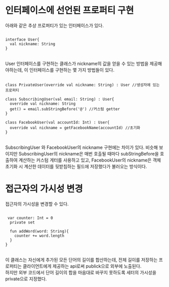 # 인터페이스에 선언된 프로퍼티 구현

아래와 같은 추상 프로퍼티가 있는 인터페이스가 있다.
<pre>
<code>
interface User{
  val nickname: String
}
</code>
</pre>

User 인터페이스를 구현하는 클래스가 nickname의 값을 얻을 수 있는 방법을 제공해야하는데, 이 인터페이스를 구현하는 몇 가지 방법들이 있다.

<pre>
<code>
class PrivateUser(override val nickname: String) : User //생성자에 있는 프로퍼티

class SubscribingUser(val email: String) : User{
  override val nickname: String
  get() = email.subStringBefore('@') //커스텀 getter
}

class FacebookUser(val accountId: Int) : User{
  override val nickname = getFacebookName(accountId) //초기화
}
</code>
</pre>

SubscribingUser 와 FacebookUser의 nickname 구현에는 차이가 있다. 비슷해 보이지만 SubscribingUser의 nickname은 매번 호출될 때마다 subStringBefore을 호출하여 계산하는 커스텀 게터를 사용하고 있고, FacebookUser의 nickname은 객체 초기화 시 계산한 데이터를 뒷받침하는 필드에 저장했다가 불러오는 방식이다.

# 접근자의 가시성 변경

접근자의 가시성을 변경할 수 있다.

<pre>
<code>
 var counter: Int = 0
  private set
  
  fun addWord(word: String){
    counter += word.length  
  }
}
</code>
</pre>

이 클래스는 자신에게 추가된 모든 단어의 길이를 합산하는데, 전체 길이를 저장하는 프로퍼티는 클라이언트에게 제공하는 api로써 publick으로 외부에 노출된다.   
하지만 외부 코드에서 단어 길이의 합을 마음대로 바꾸지 못하도록 세터의 가시성을 private으로 지정했다.
